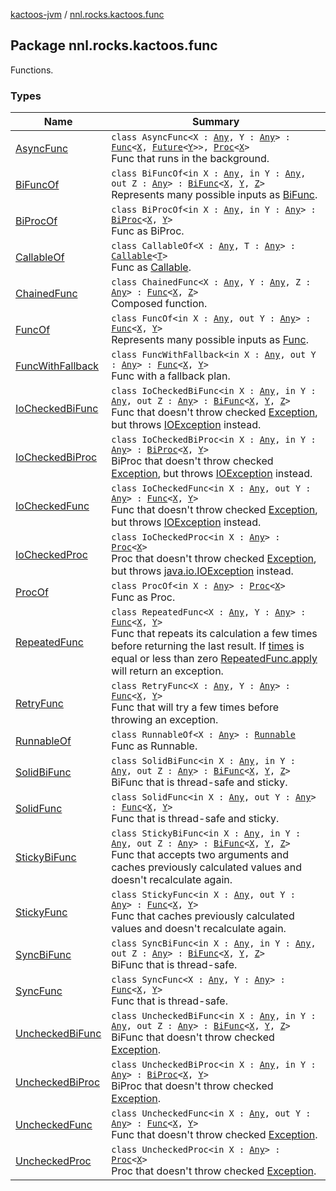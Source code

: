 [kactoos-jvm](../index.md) / [nnl.rocks.kactoos.func](./index.md)

## Package nnl.rocks.kactoos.func

Functions.

### Types

| Name | Summary |
|---|---|
| [AsyncFunc](-async-func/index.md) | `class AsyncFunc<X : `[`Any`](https://kotlinlang.org/api/latest/jvm/stdlib/kotlin/-any/index.html)`, Y : `[`Any`](https://kotlinlang.org/api/latest/jvm/stdlib/kotlin/-any/index.html)`> : `[`Func`](../nnl.rocks.kactoos/-func/index.md)`<`[`X`](-async-func/index.md#X)`, `[`Future`](http://docs.oracle.com/javase/8/docs/api/java/util/concurrent/Future.html)`<`[`Y`](-async-func/index.md#Y)`>>, `[`Proc`](../nnl.rocks.kactoos/-proc/index.md)`<`[`X`](-async-func/index.md#X)`>`<br>Func that runs in the background. |
| [BiFuncOf](-bi-func-of/index.md) | `class BiFuncOf<in X : `[`Any`](https://kotlinlang.org/api/latest/jvm/stdlib/kotlin/-any/index.html)`, in Y : `[`Any`](https://kotlinlang.org/api/latest/jvm/stdlib/kotlin/-any/index.html)`, out Z : `[`Any`](https://kotlinlang.org/api/latest/jvm/stdlib/kotlin/-any/index.html)`> : `[`BiFunc`](../nnl.rocks.kactoos/-bi-func/index.md)`<`[`X`](-bi-func-of/index.md#X)`, `[`Y`](-bi-func-of/index.md#Y)`, `[`Z`](-bi-func-of/index.md#Z)`>`<br>Represents many possible inputs as [BiFunc](../nnl.rocks.kactoos/-bi-func/index.md). |
| [BiProcOf](-bi-proc-of/index.md) | `class BiProcOf<in X : `[`Any`](https://kotlinlang.org/api/latest/jvm/stdlib/kotlin/-any/index.html)`, in Y : `[`Any`](https://kotlinlang.org/api/latest/jvm/stdlib/kotlin/-any/index.html)`> : `[`BiProc`](../nnl.rocks.kactoos/-bi-proc/index.md)`<`[`X`](-bi-proc-of/index.md#X)`, `[`Y`](-bi-proc-of/index.md#Y)`>`<br>Func as BiProc. |
| [CallableOf](-callable-of/index.md) | `class CallableOf<X : `[`Any`](https://kotlinlang.org/api/latest/jvm/stdlib/kotlin/-any/index.html)`, T : `[`Any`](https://kotlinlang.org/api/latest/jvm/stdlib/kotlin/-any/index.html)`> : `[`Callable`](http://docs.oracle.com/javase/8/docs/api/java/util/concurrent/Callable.html)`<`[`T`](-callable-of/index.md#T)`>`<br>Func as [Callable](http://docs.oracle.com/javase/8/docs/api/java/util/concurrent/Callable.html). |
| [ChainedFunc](-chained-func/index.md) | `class ChainedFunc<X : `[`Any`](https://kotlinlang.org/api/latest/jvm/stdlib/kotlin/-any/index.html)`, Y : `[`Any`](https://kotlinlang.org/api/latest/jvm/stdlib/kotlin/-any/index.html)`, Z : `[`Any`](https://kotlinlang.org/api/latest/jvm/stdlib/kotlin/-any/index.html)`> : `[`Func`](../nnl.rocks.kactoos/-func/index.md)`<`[`X`](-chained-func/index.md#X)`, `[`Z`](-chained-func/index.md#Z)`>`<br>Composed function. |
| [FuncOf](-func-of/index.md) | `class FuncOf<in X : `[`Any`](https://kotlinlang.org/api/latest/jvm/stdlib/kotlin/-any/index.html)`, out Y : `[`Any`](https://kotlinlang.org/api/latest/jvm/stdlib/kotlin/-any/index.html)`> : `[`Func`](../nnl.rocks.kactoos/-func/index.md)`<`[`X`](-func-of/index.md#X)`, `[`Y`](-func-of/index.md#Y)`>`<br>Represents many possible inputs as [Func](../nnl.rocks.kactoos/-func/index.md). |
| [FuncWithFallback](-func-with-fallback/index.md) | `class FuncWithFallback<in X : `[`Any`](https://kotlinlang.org/api/latest/jvm/stdlib/kotlin/-any/index.html)`, out Y : `[`Any`](https://kotlinlang.org/api/latest/jvm/stdlib/kotlin/-any/index.html)`> : `[`Func`](../nnl.rocks.kactoos/-func/index.md)`<`[`X`](-func-with-fallback/index.md#X)`, `[`Y`](-func-with-fallback/index.md#Y)`>`<br>Func with a fallback plan. |
| [IoCheckedBiFunc](-io-checked-bi-func/index.md) | `class IoCheckedBiFunc<in X : `[`Any`](https://kotlinlang.org/api/latest/jvm/stdlib/kotlin/-any/index.html)`, in Y : `[`Any`](https://kotlinlang.org/api/latest/jvm/stdlib/kotlin/-any/index.html)`, out Z : `[`Any`](https://kotlinlang.org/api/latest/jvm/stdlib/kotlin/-any/index.html)`> : `[`BiFunc`](../nnl.rocks.kactoos/-bi-func/index.md)`<`[`X`](-io-checked-bi-func/index.md#X)`, `[`Y`](-io-checked-bi-func/index.md#Y)`, `[`Z`](-io-checked-bi-func/index.md#Z)`>`<br>Func that doesn't throw checked [Exception](https://kotlinlang.org/api/latest/jvm/stdlib/kotlin/-exception/index.html), but throws [IOException](http://docs.oracle.com/javase/8/docs/api/java/io/IOException.html) instead. |
| [IoCheckedBiProc](-io-checked-bi-proc/index.md) | `class IoCheckedBiProc<in X : `[`Any`](https://kotlinlang.org/api/latest/jvm/stdlib/kotlin/-any/index.html)`, in Y : `[`Any`](https://kotlinlang.org/api/latest/jvm/stdlib/kotlin/-any/index.html)`> : `[`BiProc`](../nnl.rocks.kactoos/-bi-proc/index.md)`<`[`X`](-io-checked-bi-proc/index.md#X)`, `[`Y`](-io-checked-bi-proc/index.md#Y)`>`<br>BiProc that doesn't throw checked [Exception](https://kotlinlang.org/api/latest/jvm/stdlib/kotlin/-exception/index.html), but throws [IOException](http://docs.oracle.com/javase/8/docs/api/java/io/IOException.html) instead. |
| [IoCheckedFunc](-io-checked-func/index.md) | `class IoCheckedFunc<in X : `[`Any`](https://kotlinlang.org/api/latest/jvm/stdlib/kotlin/-any/index.html)`, out Y : `[`Any`](https://kotlinlang.org/api/latest/jvm/stdlib/kotlin/-any/index.html)`> : `[`Func`](../nnl.rocks.kactoos/-func/index.md)`<`[`X`](-io-checked-func/index.md#X)`, `[`Y`](-io-checked-func/index.md#Y)`>`<br>Func that doesn't throw checked [Exception](https://kotlinlang.org/api/latest/jvm/stdlib/kotlin/-exception/index.html), but throws [IOException](http://docs.oracle.com/javase/8/docs/api/java/io/IOException.html) instead. |
| [IoCheckedProc](-io-checked-proc/index.md) | `class IoCheckedProc<in X : `[`Any`](https://kotlinlang.org/api/latest/jvm/stdlib/kotlin/-any/index.html)`> : `[`Proc`](../nnl.rocks.kactoos/-proc/index.md)`<`[`X`](-io-checked-proc/index.md#X)`>`<br>Proc that doesn't throw checked [Exception](https://kotlinlang.org/api/latest/jvm/stdlib/kotlin/-exception/index.html), but throws [java.io.IOException](http://docs.oracle.com/javase/8/docs/api/java/io/IOException.html) instead. |
| [ProcOf](-proc-of/index.md) | `class ProcOf<in X : `[`Any`](https://kotlinlang.org/api/latest/jvm/stdlib/kotlin/-any/index.html)`> : `[`Proc`](../nnl.rocks.kactoos/-proc/index.md)`<`[`X`](-proc-of/index.md#X)`>`<br>Func as Proc. |
| [RepeatedFunc](-repeated-func/index.md) | `class RepeatedFunc<X : `[`Any`](https://kotlinlang.org/api/latest/jvm/stdlib/kotlin/-any/index.html)`, Y : `[`Any`](https://kotlinlang.org/api/latest/jvm/stdlib/kotlin/-any/index.html)`> : `[`Func`](../nnl.rocks.kactoos/-func/index.md)`<`[`X`](-repeated-func/index.md#X)`, `[`Y`](-repeated-func/index.md#Y)`>`<br>Func that repeats its calculation a few times before returning the last result. If [times](#) is equal or less than zero [RepeatedFunc.apply](-repeated-func/apply.md) will return an exception. |
| [RetryFunc](-retry-func/index.md) | `class RetryFunc<X : `[`Any`](https://kotlinlang.org/api/latest/jvm/stdlib/kotlin/-any/index.html)`, Y : `[`Any`](https://kotlinlang.org/api/latest/jvm/stdlib/kotlin/-any/index.html)`> : `[`Func`](../nnl.rocks.kactoos/-func/index.md)`<`[`X`](-retry-func/index.md#X)`, `[`Y`](-retry-func/index.md#Y)`>`<br>Func that will try a few times before throwing an exception. |
| [RunnableOf](-runnable-of/index.md) | `class RunnableOf<X : `[`Any`](https://kotlinlang.org/api/latest/jvm/stdlib/kotlin/-any/index.html)`> : `[`Runnable`](http://docs.oracle.com/javase/8/docs/api/java/lang/Runnable.html)<br>Func as Runnable. |
| [SolidBiFunc](-solid-bi-func/index.md) | `class SolidBiFunc<in X : `[`Any`](https://kotlinlang.org/api/latest/jvm/stdlib/kotlin/-any/index.html)`, in Y : `[`Any`](https://kotlinlang.org/api/latest/jvm/stdlib/kotlin/-any/index.html)`, out Z : `[`Any`](https://kotlinlang.org/api/latest/jvm/stdlib/kotlin/-any/index.html)`> : `[`BiFunc`](../nnl.rocks.kactoos/-bi-func/index.md)`<`[`X`](-solid-bi-func/index.md#X)`, `[`Y`](-solid-bi-func/index.md#Y)`, `[`Z`](-solid-bi-func/index.md#Z)`>`<br>BiFunc that is thread-safe and sticky. |
| [SolidFunc](-solid-func/index.md) | `class SolidFunc<in X : `[`Any`](https://kotlinlang.org/api/latest/jvm/stdlib/kotlin/-any/index.html)`, out Y : `[`Any`](https://kotlinlang.org/api/latest/jvm/stdlib/kotlin/-any/index.html)`> : `[`Func`](../nnl.rocks.kactoos/-func/index.md)`<`[`X`](-solid-func/index.md#X)`, `[`Y`](-solid-func/index.md#Y)`>`<br>Func that is thread-safe and sticky. |
| [StickyBiFunc](-sticky-bi-func/index.md) | `class StickyBiFunc<in X : `[`Any`](https://kotlinlang.org/api/latest/jvm/stdlib/kotlin/-any/index.html)`, in Y : `[`Any`](https://kotlinlang.org/api/latest/jvm/stdlib/kotlin/-any/index.html)`, out Z : `[`Any`](https://kotlinlang.org/api/latest/jvm/stdlib/kotlin/-any/index.html)`> : `[`BiFunc`](../nnl.rocks.kactoos/-bi-func/index.md)`<`[`X`](-sticky-bi-func/index.md#X)`, `[`Y`](-sticky-bi-func/index.md#Y)`, `[`Z`](-sticky-bi-func/index.md#Z)`>`<br>Func that accepts two arguments and caches previously calculated values and doesn't recalculate again. |
| [StickyFunc](-sticky-func/index.md) | `class StickyFunc<in X : `[`Any`](https://kotlinlang.org/api/latest/jvm/stdlib/kotlin/-any/index.html)`, out Y : `[`Any`](https://kotlinlang.org/api/latest/jvm/stdlib/kotlin/-any/index.html)`> : `[`Func`](../nnl.rocks.kactoos/-func/index.md)`<`[`X`](-sticky-func/index.md#X)`, `[`Y`](-sticky-func/index.md#Y)`>`<br>Func that caches previously calculated values and doesn't recalculate again. |
| [SyncBiFunc](-sync-bi-func/index.md) | `class SyncBiFunc<in X : `[`Any`](https://kotlinlang.org/api/latest/jvm/stdlib/kotlin/-any/index.html)`, in Y : `[`Any`](https://kotlinlang.org/api/latest/jvm/stdlib/kotlin/-any/index.html)`, out Z : `[`Any`](https://kotlinlang.org/api/latest/jvm/stdlib/kotlin/-any/index.html)`> : `[`BiFunc`](../nnl.rocks.kactoos/-bi-func/index.md)`<`[`X`](-sync-bi-func/index.md#X)`, `[`Y`](-sync-bi-func/index.md#Y)`, `[`Z`](-sync-bi-func/index.md#Z)`>`<br>BiFunc that is thread-safe. |
| [SyncFunc](-sync-func/index.md) | `class SyncFunc<X : `[`Any`](https://kotlinlang.org/api/latest/jvm/stdlib/kotlin/-any/index.html)`, Y : `[`Any`](https://kotlinlang.org/api/latest/jvm/stdlib/kotlin/-any/index.html)`> : `[`Func`](../nnl.rocks.kactoos/-func/index.md)`<`[`X`](-sync-func/index.md#X)`, `[`Y`](-sync-func/index.md#Y)`>`<br>Func that is thread-safe. |
| [UncheckedBiFunc](-unchecked-bi-func/index.md) | `class UncheckedBiFunc<in X : `[`Any`](https://kotlinlang.org/api/latest/jvm/stdlib/kotlin/-any/index.html)`, in Y : `[`Any`](https://kotlinlang.org/api/latest/jvm/stdlib/kotlin/-any/index.html)`, out Z : `[`Any`](https://kotlinlang.org/api/latest/jvm/stdlib/kotlin/-any/index.html)`> : `[`BiFunc`](../nnl.rocks.kactoos/-bi-func/index.md)`<`[`X`](-unchecked-bi-func/index.md#X)`, `[`Y`](-unchecked-bi-func/index.md#Y)`, `[`Z`](-unchecked-bi-func/index.md#Z)`>`<br>BiFunc that doesn't throw checked [Exception](https://kotlinlang.org/api/latest/jvm/stdlib/kotlin/-exception/index.html). |
| [UncheckedBiProc](-unchecked-bi-proc/index.md) | `class UncheckedBiProc<in X : `[`Any`](https://kotlinlang.org/api/latest/jvm/stdlib/kotlin/-any/index.html)`, in Y : `[`Any`](https://kotlinlang.org/api/latest/jvm/stdlib/kotlin/-any/index.html)`> : `[`BiProc`](../nnl.rocks.kactoos/-bi-proc/index.md)`<`[`X`](-unchecked-bi-proc/index.md#X)`, `[`Y`](-unchecked-bi-proc/index.md#Y)`>`<br>BiProc that doesn't throw checked [Exception](https://kotlinlang.org/api/latest/jvm/stdlib/kotlin/-exception/index.html). |
| [UncheckedFunc](-unchecked-func/index.md) | `class UncheckedFunc<in X : `[`Any`](https://kotlinlang.org/api/latest/jvm/stdlib/kotlin/-any/index.html)`, out Y : `[`Any`](https://kotlinlang.org/api/latest/jvm/stdlib/kotlin/-any/index.html)`> : `[`Func`](../nnl.rocks.kactoos/-func/index.md)`<`[`X`](-unchecked-func/index.md#X)`, `[`Y`](-unchecked-func/index.md#Y)`>`<br>Func that doesn't throw checked [Exception](https://kotlinlang.org/api/latest/jvm/stdlib/kotlin/-exception/index.html). |
| [UncheckedProc](-unchecked-proc/index.md) | `class UncheckedProc<in X : `[`Any`](https://kotlinlang.org/api/latest/jvm/stdlib/kotlin/-any/index.html)`> : `[`Proc`](../nnl.rocks.kactoos/-proc/index.md)`<`[`X`](-unchecked-proc/index.md#X)`>`<br>Proc that doesn't throw checked [Exception](https://kotlinlang.org/api/latest/jvm/stdlib/kotlin/-exception/index.html). |

